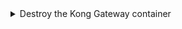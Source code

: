 <details class="mb-2" markdown="1">
  <summary class="rounded mb-0.5 bg-gray-200 p-2">Destroy the Kong Gateway container</summary>

```bash
curl -Ls https://get.konghq.com/quickstart | bash -s -- -d
```
</details>
